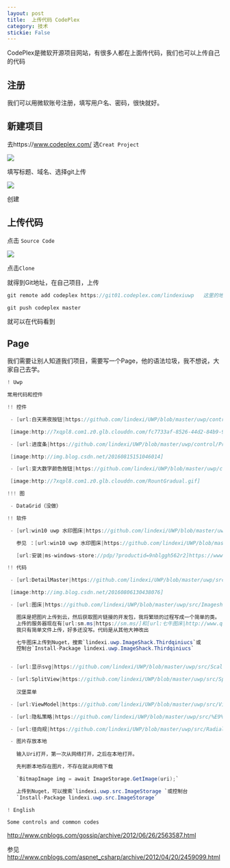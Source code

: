 ```yaml
---
layout: post
title:  上传代码 CodePlex 
category: 技术 
stickie: False
---
```


CodePlex是微软开源项目网站，有很多人都在上面传代码，我们也可以上传自己的代码


<!--more-->

<div id="toc"></div>
<!-- csdn -->

## 注册

我们可以用微软账号注册，填写用户名、密码，很快就好。

## 新建项目

去https://www.codeplex.com/ 选`Creat Project`

![](http://7xqpl8.com1.z0.glb.clouddn.com/fc7733af-8526-44d2-84b9-99b41ef99f4a20161212135425.jpg)

填写标题、域名、选择git上传

![](http://7xqpl8.com1.z0.glb.clouddn.com/fc7733af-8526-44d2-84b9-99b41ef99f4a20161212135510.jpg)

创建

## 上传代码

点击 `Source Code`

![](http://7xqpl8.com1.z0.glb.clouddn.com/fc7733af-8526-44d2-84b9-99b41ef99f4a20161212135552.jpg)

点击`Clone`

就得到Git地址，在自己项目，上传

		

```csharp
git remote add codeplex https://git01.codeplex.com/lindexiuwp   这里的地址是你自己地址

git push codeplex master

```

就可以在代码看到

## Page

我们需要让别人知道我们项目，需要写一个Page，他的语法垃圾，我不想说，大家自己去学。
		

```csharp
! Uwp

常用代码和控件

!! 控件

 - [url:白天黑夜按钮|https://github.com/lindexi/UWP/blob/master/uwp/control/NightDayThemeToggleButton]

 [image:http://7xqpl8.com1.z0.glb.clouddn.com/fc7733af-8526-44d2-84b9-99b41ef99f4a20161212105727.jpg]

 - [url:进度条|https://github.com/lindexi/UWP/blob/master/uwp/control/Progress]

 [image:http://img.blog.csdn.net/20160815151046014]

 - [url:变大数字颜色按钮|https://github.com/lindexi/UWP/blob/master/uwp/control/RountGradualFigure]

 [image:http://7xqpl8.com1.z0.glb.clouddn.com/RountGradual.gif]

!!! 图

 - DataGrid（没做）

!! 软件

 - [url:win10 uwp 水印图床|https://github.com/lindexi/UWP/blob/master/uwp/control/BitStamp]

   参见 ：[url:win10 uwp 水印图床|https://github.com/lindexi/UWP/blob/master/uwp/control/BitStamp/%E3%80%90%E5%B9%BF%E5%91%8A%E3%80%91win10%20uwp%20%E6%B0%B4%E5%8D%B0%E5%9B%BE%E5%BA%8A%20%E5%90%AB%E4%BB%A3%E7%A0%81.md]

   [url:安装|ms-windows-store://pdp/?productid=9nblggh562r2]https://www.microsoft.com/store/apps/9nblggh562r2

!! 代码

 - [url:DetailMaster|https://github.com/lindexi/UWP/blob/master/uwp/src/DetailMaster]

 [image:http://img.blog.csdn.net/20160806130438076]

 - [url:图床|https://github.com/lindexi/UWP/blob/master/uwp/src/Imageshack]

   图床是把图片上传到云，然后获取图片链接的开发包，我将繁琐的过程写成一个简单的类。
   上传的服务器现在有[url:sm.ms|https://sm.ms/]和[url:七牛图床|http://www.qiniu.com/]。其中[url:七牛sdk UWP|https://github.com/lindexi/UWP/blob/master/uwp/src/Imageshack/cloundes]，
   我只有简单文件上传，好多还没写。代码是从其他大神改出

   七牛图床上传到Nuget，搜索`lindexi.uwp.ImageShack.Thirdqiniucs`或
   控制台`Install-Package lindexi.uwp.ImageShack.Thirdqiniucs`


 - [url:显示svg|https://github.com/lindexi/UWP/blob/master/uwp/src/ScalableVectorGraphic]

 - [url:SplitView|https://github.com/lindexi/UWP/blob/master/uwp/src/SplitView]
   
   汉堡菜单

 - [url:ViewModel|https://github.com/lindexi/UWP/blob/master/uwp/src/ViewModel]

 - [url:隐私策略|https://github.com/lindexi/UWP/blob/master/uwp/src/%E9%9A%90%E7%A7%81%E7%AD%96%E7%95%A5]

 - [url:径向规|https://github.com/lindexi/UWP/blob/master/uwp/src/RadialGauge]

 - 图片存放本地
   
   输入Uri打开，第一次从网络打开，之后在本地打开。

   先判断本地存在图片，不存在就从网络下载

   `BitmapImage img = await ImageStorage.GetImage(uri);`

   上传到Nuget，可以搜索`lindexi.uwp.src.ImageStorage `或控制台
   `Install-Package lindexi.uwp.src.ImageStorage`

! English

Some controls and common codes

```

http://www.cnblogs.com/gossip/archive/2012/06/26/2563587.html 

参见 http://www.cnblogs.com/aspnet_csharp/archive/2012/04/20/2459099.html





